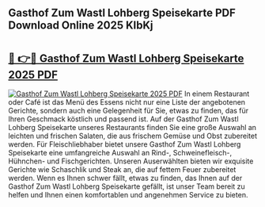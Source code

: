## Gasthof Zum Wastl Lohberg Speisekarte PDF Download Online 2025 KIbKj

# <h2><a href="http://gcc7xwu.nevu.top/?p=Gasthof+Zum+Wastl+Lohberg+Speisekarte">🔗 👉🔴 Gasthof Zum Wastl Lohberg Speisekarte 2025 PDF</a></h2>

[![Gasthof Zum Wastl Lohberg Speisekarte 2025 PDF](https://i.imgur.com/dBaPXMq.png)](http://gcc7xwu.nevu.top/?p=Gasthof+Zum+Wastl+Lohberg+Speisekarte)
In einem Restaurant oder Café ist das Menü des Essens nicht nur eine Liste der angebotenen Gerichte, sondern auch eine Gelegenheit für Sie, etwas zu finden, das für Ihren Geschmack köstlich und passend ist. Auf der Gasthof Zum Wastl Lohberg Speisekarte unseres Restaurants finden Sie eine große Auswahl an leichten und frischen Salaten, die aus frischem Gemüse und Obst zubereitet werden. Für Fleischliebhaber bietet unsere Gasthof Zum Wastl Lohberg Speisekarte eine umfangreiche Auswahl an Rind-, Schweinefleisch-, Hühnchen- und Fischgerichten. Unseren Auserwählten bieten wir exquisite Gerichte wie Schaschlik und Steak an, die auf fettem Feuer zubereitet werden. Wenn es Ihnen schwer fällt, etwas zu finden, das Ihnen auf der Gasthof Zum Wastl Lohberg Speisekarte gefällt, ist unser Team bereit zu helfen und Ihnen einen komfortablen und angenehmen Service zu bieten.
